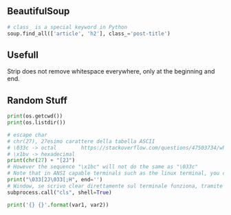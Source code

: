 ## BeautifulSoup

```python
# class_ is a special keyword in Python
soup.find_all(['article', 'h2'], class_='post-title')
```
## Usefull

Strip does not remove whitespace everywhere, only at the beginning and end.

## Random Stuff

```python
print(os.getcwd())
print(os.listdir())

# escape char
# chr(27), 27esimo carattere della tabella ASCII
# \033c -> octal        https://stackoverflow.com/questions/47503734/what-does-printf-033c-mean
# \x1bv -> hexadecimal
print(chr(27) + "[2J") 
# However the sequence "\x1bc" will not do the same as "\033c"
# Note that in ANSI capable terminals such as the linux terminal, you can clear the screen with
print("\033[2J\033[;H", end='')
# Window, se scrivo clear direttamente sul terminale funziona, tramite comando invece no
subprocess.call("cls", shell=True)
```

```python
print('{} {}'.format(var1, var2))
```